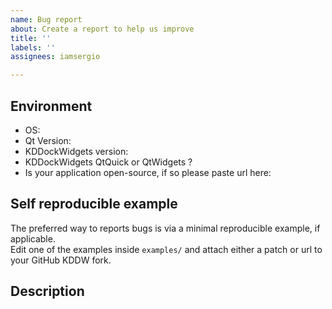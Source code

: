 ```yaml
---
name: Bug report
about: Create a report to help us improve
title: ''
labels: ''
assignees: iamsergio

---
```


## Environment

- OS:
- Qt Version:
- KDDockWidgets version:
- KDDockWidgets QtQuick or QtWidgets ?
- Is your application open-source, if so please paste url here:

## Self reproducible example

The preferred way to reports bugs is via a minimal reproducible example, if applicable.<br>
Edit one of the examples inside `examples/` and attach either a patch or url to
your GitHub KDDW fork.

## Description
